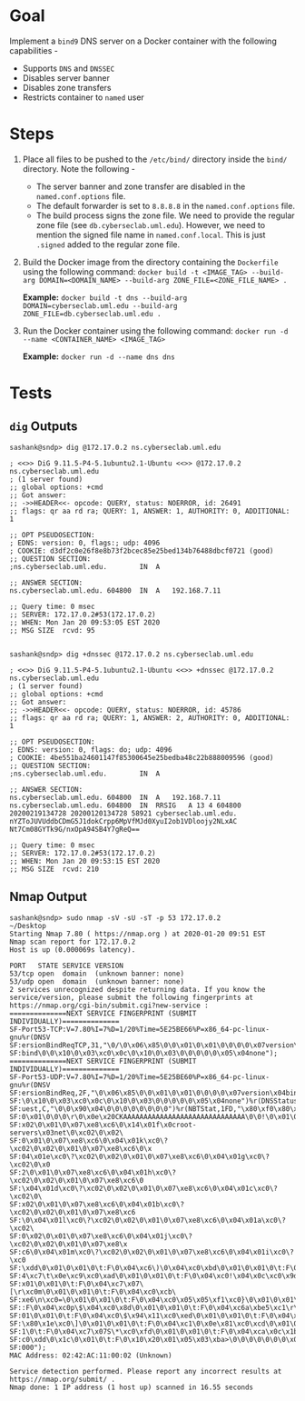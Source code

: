 # Goal

Implement a `bind9` DNS server on a Docker container with the following capabilities -

* Supports `DNS` and `DNSSEC`
* Disables server banner
* Disables zone transfers
* Restricts container to `named` user


# Steps

1. Place all files to be pushed to the `/etc/bind/` directory inside the `bind/` directory. Note the following -
    * The server banner and zone transfer are disabled in the `named.conf.options` file.
    * The default forwarder is set to `8.8.8.8` in the `named.conf.options` file.
    * The build process signs the zone file. We need to provide the regular zone file (see `db.cyberseclab.uml.edu`). However, we need to mention the signed file name in `named.conf.local`. This is just `.signed` added to the regular zone file.

2. Build the Docker image from the directory containing the `Dockerfile` using the following command: `docker build -t <IMAGE_TAG> --build-arg DOMAIN=<DOMAIN_NAME> --build-arg ZONE_FILE=<ZONE_FILE_NAME> .`

    **Example:** `docker build -t dns --build-arg DOMAIN=cyberseclab.uml.edu --build-arg ZONE_FILE=db.cyberseclab.uml.edu .`

3. Run the Docker container using the following command: `docker run -d --name <CONTAINER_NAME> <IMAGE_TAG>`

    **Example:** `docker run -d --name dns dns`


# Tests

## `dig` Outputs

```
sashank@sndp> dig @172.17.0.2 ns.cyberseclab.uml.edu

; <<>> DiG 9.11.5-P4-5.1ubuntu2.1-Ubuntu <<>> @172.17.0.2 ns.cyberseclab.uml.edu
; (1 server found)
;; global options: +cmd
;; Got answer:
;; ->>HEADER<<- opcode: QUERY, status: NOERROR, id: 26491
;; flags: qr aa rd ra; QUERY: 1, ANSWER: 1, AUTHORITY: 0, ADDITIONAL: 1

;; OPT PSEUDOSECTION:
; EDNS: version: 0, flags:; udp: 4096
; COOKIE: d3df2c0e26f8e8b73f2bcec85e25bed134b76488dbcf0721 (good)
;; QUESTION SECTION:
;ns.cyberseclab.uml.edu.		IN	A

;; ANSWER SECTION:
ns.cyberseclab.uml.edu.	604800	IN	A	192.168.7.11

;; Query time: 0 msec
;; SERVER: 172.17.0.2#53(172.17.0.2)
;; WHEN: Mon Jan 20 09:53:05 EST 2020
;; MSG SIZE  rcvd: 95


sashank@sndp> dig +dnssec @172.17.0.2 ns.cyberseclab.uml.edu

; <<>> DiG 9.11.5-P4-5.1ubuntu2.1-Ubuntu <<>> +dnssec @172.17.0.2 ns.cyberseclab.uml.edu
; (1 server found)
;; global options: +cmd
;; Got answer:
;; ->>HEADER<<- opcode: QUERY, status: NOERROR, id: 45786
;; flags: qr aa rd ra; QUERY: 1, ANSWER: 2, AUTHORITY: 0, ADDITIONAL: 1

;; OPT PSEUDOSECTION:
; EDNS: version: 0, flags: do; udp: 4096
; COOKIE: 4be551ba24601147f85300645e25bedba48c22b888009596 (good)
;; QUESTION SECTION:
;ns.cyberseclab.uml.edu.		IN	A

;; ANSWER SECTION:
ns.cyberseclab.uml.edu.	604800	IN	A	192.168.7.11
ns.cyberseclab.uml.edu.	604800	IN	RRSIG	A 13 4 604800 20200219134728 20200120134728 58921 cyberseclab.uml.edu. nYZToJUVUddbCDmG5J1dokCrpp6MpVfMJd0XyuI2ob1VDloojy2NLxAC Nt7Cm08GYTk9G/nxOpA94SB4Y7gReQ==

;; Query time: 0 msec
;; SERVER: 172.17.0.2#53(172.17.0.2)
;; WHEN: Mon Jan 20 09:53:15 EST 2020
;; MSG SIZE  rcvd: 210
```

## Nmap Output

```
sashank@sndp> sudo nmap -sV -sU -sT -p 53 172.17.0.2                                         ~/Desktop
Starting Nmap 7.80 ( https://nmap.org ) at 2020-01-20 09:51 EST
Nmap scan report for 172.17.0.2
Host is up (0.000069s latency).

PORT   STATE SERVICE VERSION
53/tcp open  domain  (unknown banner: none)
53/udp open  domain  (unknown banner: none)
2 services unrecognized despite returning data. If you know the service/version, please submit the following fingerprints at https://nmap.org/cgi-bin/submit.cgi?new-service :
==============NEXT SERVICE FINGERPRINT (SUBMIT INDIVIDUALLY)==============
SF-Port53-TCP:V=7.80%I=7%D=1/20%Time=5E25BE66%P=x86_64-pc-linux-gnu%r(DNSV
SF:ersionBindReqTCP,31,"\0/\0\x06\x85\0\0\x01\0\x01\0\0\0\0\x07version\x04
SF:bind\0\0\x10\0\x03\xc0\x0c\0\x10\0\x03\0\0\0\0\0\x05\x04none");
==============NEXT SERVICE FINGERPRINT (SUBMIT INDIVIDUALLY)==============
SF-Port53-UDP:V=7.80%I=7%D=1/20%Time=5E25BE60%P=x86_64-pc-linux-gnu%r(DNSV
SF:ersionBindReq,2F,"\0\x06\x85\0\0\x01\0\x01\0\0\0\0\x07version\x04bind\0
SF:\0\x10\0\x03\xc0\x0c\0\x10\0\x03\0\0\0\0\0\x05\x04none")%r(DNSStatusReq
SF:uest,C,"\0\0\x90\x04\0\0\0\0\0\0\0\0")%r(NBTStat,1FD,"\x80\xf0\x80\x90\
SF:0\x01\0\0\0\r\0\x0e\x20CKAAAAAAAAAAAAAAAAAAAAAAAAAAAAAA\0\0!\0\x01\0\0\
SF:x02\0\x01\0\x07\xe8\xc6\0\x14\x01f\x0croot-servers\x03net\0\xc02\0\x02\
SF:0\x01\0\x07\xe8\xc6\0\x04\x01k\xc0\?\xc02\0\x02\0\x01\0\x07\xe8\xc6\0\x
SF:04\x01e\xc0\?\xc02\0\x02\0\x01\0\x07\xe8\xc6\0\x04\x01g\xc0\?\xc02\0\x0
SF:2\0\x01\0\x07\xe8\xc6\0\x04\x01h\xc0\?\xc02\0\x02\0\x01\0\x07\xe8\xc6\0
SF:\x04\x01d\xc0\?\xc02\0\x02\0\x01\0\x07\xe8\xc6\0\x04\x01c\xc0\?\xc02\0\
SF:x02\0\x01\0\x07\xe8\xc6\0\x04\x01b\xc0\?\xc02\0\x02\0\x01\0\x07\xe8\xc6
SF:\0\x04\x01l\xc0\?\xc02\0\x02\0\x01\0\x07\xe8\xc6\0\x04\x01a\xc0\?\xc02\
SF:0\x02\0\x01\0\x07\xe8\xc6\0\x04\x01j\xc0\?\xc02\0\x02\0\x01\0\x07\xe8\x
SF:c6\0\x04\x01m\xc0\?\xc02\0\x02\0\x01\0\x07\xe8\xc6\0\x04\x01i\xc0\?\xc0
SF:\xdd\0\x01\0\x01\0\t:F\0\x04\xc6\)\0\x04\xc0\xbd\0\x01\0\x01\0\t:F\0\x0
SF:4\xc7\t\x0e\xc9\xc0\xad\0\x01\0\x01\0\t:F\0\x04\xc0!\x04\x0c\xc0\x9d\0\
SF:x01\0\x01\0\t:F\0\x04\xc7\x07\[\r\xc0m\0\x01\0\x01\0\t:F\0\x04\xc0\xcb\
SF:xe6\n\xc0=\0\x01\0\x01\0\t:F\0\x04\xc0\x05\x05\xf1\xc0}\0\x01\0\x01\0\t
SF::F\0\x04\xc0p\$\x04\xc0\x8d\0\x01\0\x01\0\t:F\0\x04\xc6a\xbe5\xc1\r\0\x
SF:01\0\x01\0\t:F\0\x04\xc0\$\x94\x11\xc0\xed\0\x01\0\x01\0\t:F\0\x04\xc0:
SF:\x80\x1e\xc0\]\0\x01\0\x01\0\t:F\0\x04\xc1\0\x0e\x81\xc0\xcd\0\x01\0\x0
SF:1\0\t:F\0\x04\xc7\x07S\*\xc0\xfd\0\x01\0\x01\0\t:F\0\x04\xca\x0c\x1b!\x
SF:c0\xdd\0\x1c\0\x01\0\t:F\0\x10\x20\x01\x05\x03\xba>\0\0\0\0\0\0\0\x02\x
SF:000");
MAC Address: 02:42:AC:11:00:02 (Unknown)

Service detection performed. Please report any incorrect results at https://nmap.org/submit/ .
Nmap done: 1 IP address (1 host up) scanned in 16.55 seconds
```